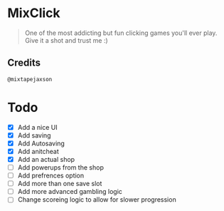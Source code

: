# MixClick
> One of the most addicting but fun clicking games you'll ever play. Give it a shot and trust me :)

## Credits
```console
@mixtapejaxson
```
# Todo
- [x] Add a nice UI
- [x] Add saving
- [x] Add Autosaving 
- [x] Add anitcheat
- [x] Add an actual shop
- [ ] Add powerups from the shop
- [ ] Add prefrences option
- [ ] Add more than one save slot
- [ ] Add more advanced gambling logic
- [ ] Change scoreing logic to allow for slower progression